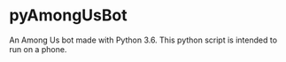 # pyAmongUsBot
An Among Us bot made with Python 3.6. This python script is intended to run on a phone.
